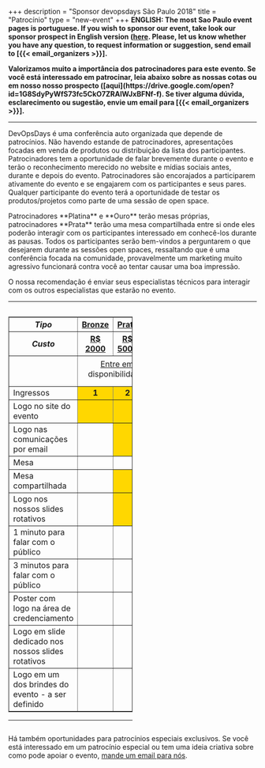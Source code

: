 +++
description = "Sponsor devopsdays São Paulo 2018"
title = "Patrocínio"
type = "new-event"
+++
<b>
**ENGLISH**: The most Sao Paulo event pages is portuguese. If you wish to sponsor our event, take look our sponsor prospect in English version ([here](https://drive.google.com/open?id=1jNjZaJnWPiMHsmifG7KAYM7HpBv5CWhV). Please, let us know whether you have any question, to request information or suggestion, send email to [{{< email_organizers >}}].
</b>

<b>
Valorizamos muito a importância dos patrocinadores para este evento. Se você está interessado em patrocinar, leia abaixo sobre as nossas cotas ou em nosso nosso prospecto ([aqui](https://drive.google.com/open?id=1G8SdyPyWfS73fc5CkO7ZRAlWJxBFNf-f). Se tiver alguma dúvida, esclarecimento ou sugestão, envie um email para [{{< email_organizers >}}].
</b>


<hr>

DevOpsDays é uma conferência auto organizada que depende de patrocínios. Não havendo estande de patrocinadores, apresentações focadas em venda de produtos ou distribuição da lista dos participantes. Patrocinadores tem a oportunidade de falar brevemente durante o evento e terão o reconhecimento merecido no website e mídias sociais antes, durante e depois do evento. Patrocinadores são encorajados a participarem ativamente do evento e se engajarem com os participantes e seus pares. Qualquer participante do evento terá a oportunidade de testar os produtos/projetos como parte de uma sessão de open space.

<p>
Patrocinadores **Platina** e **Ouro** terão mesas próprias, patrocinadores **Prata** terão uma mesa compartilhada entre si onde eles poderão interagir com os participantes interessado em conhecê-los durante as pausas. Todos os participantes serão bem-vindos a perguntarem o que desejarem durante as sessões open spaces, ressaltando que é uma conferência focada na comunidade, provavelmente um marketing muito agressivo funcionará contra você ao tentar causar uma boa impressão.


<p>
O nossa recomendação é enviar seus especialistas técnicos para interagir com os outros especialistas que estarão no evento.
<p>


<hr/>

<div style="width:100%;overflow:hidden">
  <div style="width:50%;float:left" align="center">
    <table border=1 cellspacing=1>
            <th><center><i>Tipo</i></center></th>
            <th style="width:10%">
                <center><b><u>Bronze</u></center></b></th>
            <th style="width:10%">
                <center><b><u>Prata</u></center></b></th>
            <th style="width:10%">
                <center><b><u>Ouro</u></center></b></th>
            <th style="width:10%">
                <center><b><u>Platina</u></center></b></th>
        </tr>
        <tr>
            <th><center><i>Custo</i></center></th>
            <th>
                <center><b><u>R$ 2000</u></center></b></th>
            <th>
                <center><b><u>R$ 5000</u></center></b></th>
            <th>
                <center><b><u>R$ 8000</u></center></b></th>
            <th>
                <center><b><u>R$ 12000</u></center></b></th>
        </tr>
        <tr>
            <td></td>
            <td colspan="4" style="padding: 6px 0 15px 0;text-align: center"><a href="mailto:organizers-sao-paulo-2018@devopsdays.org?subject=DevOpsDays S&atilde;o Paulo - Patroc&iacute;nio">Entre em contato</a> para disponibilidade e pagamento</td>
        </tr>
        <tr>
            <td>Ingressos</td>
            <td bgcolor="gold"><center><strong>1</strong></center></td>
            <td bgcolor="gold"><center><strong>2</strong></center></td>
            <td bgcolor="gold"><center><strong>3</strong></center></td>
            <td bgcolor="gold"><center><strong>5</strong></center></td>
        </tr>
        <tr>
            <td>Logo no site do evento</td>
            <td bgcolor="gold">&nbsp;</td>
            <td bgcolor="gold">&nbsp;</td>
            <td bgcolor="gold">&nbsp;</td>
            <td bgcolor="gold">&nbsp;</td>
        </tr>
        <tr>
            <td>Logo nas comunicações por email</td>
            <td>&nbsp;</td>
            <td bgcolor="gold">&nbsp;</td>
            <td bgcolor="gold">&nbsp;</td>
            <td bgcolor="gold">&nbsp;</td>
        </tr>
        <tr>
            <td>Mesa</td>
            <td>&nbsp;</td>
            <td>&nbsp;</td>
            <td bgcolor="gold">&nbsp;</td>
            <td bgcolor="gold">&nbsp;</td>
        </tr>
        <tr>
            <td>Mesa compartilhada</td>
            <td>&nbsp;</td>
            <td bgcolor="gold">&nbsp;</td>
            <td>&nbsp;</td>
            <td>&nbsp;</td>
        </tr>
        <tr>
            <td>Logo nos nossos slides rotativos</td>
            <td>&nbsp;</td>
            <td bgcolor="gold">&nbsp;</td>
            <td bgcolor="gold">&nbsp;</td>
            <td bgcolor="gold">&nbsp;</td>          
        </tr>
        <tr>
            <td>1 minuto para falar com o público</td>
            <td>&nbsp;</td>
            <td>&nbsp;</td>
            <td bgcolor="gold">&nbsp;</td>
            <td>&nbsp;</td>
        </tr>
        <tr>
            <td>3 minutos para falar com o público</td>
            <td>&nbsp;</td>
            <td>&nbsp;</td>
            <td>&nbsp;</td>
            <td bgcolor="gold">&nbsp;</td>
        </tr>
        <tr>
            <td>Poster com logo na área de credenciamento</td>
            <td>&nbsp;</td>
            <td>&nbsp;</td>
            <td>&nbsp;</td>
            <td bgcolor="gold">&nbsp;</td>
        </tr>
        <tr>
            <td>Logo em slide dedicado nos nossos slides rotativos</td>
            <td>&nbsp;</td>
            <td>&nbsp;</td>
            <td>&nbsp;</td>
            <td bgcolor="gold">&nbsp;</td>
        </tr>
        <tr>
            <td>Logo em um dos brindes do evento - a ser definido</td>
            <td>&nbsp;</td>
            <td>&nbsp;</td>
            <td>&nbsp;</td>
            <td bgcolor="gold">&nbsp;</td>
        </tr>
    </table>
    <hr/>


</div>

</div>
<p>
Há também oportunidades para patrocínios especiais exclusivos. Se você está interessado em um patrocínio especial ou tem uma ideia criativa sobre como pode apoiar o evento, <a href="mailto:organizers-sao-paulo-2019@devopsdays.org?subject=DevOpsDays S&atilde;o Paulo - Patroc&iacute;nio">mande um email para nós</a>.</p>